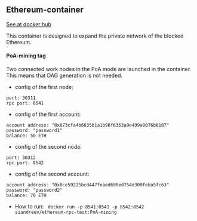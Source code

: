 ## Ethereum-container
[See at docker hub](https://hub.docker.com/repository/docker/siandreev/ethereum-rpc-test)

This container is designed to expand the private network of the blocked Ethereum.

#### PoA-mining tag
Two connected work nodes in the PoA mode are launched in the container. This means that DAG generation is not needed.
- config of the first node:
```
port: 30311
rpc port: 8541
```
- config of the first account:
```
account address: "0x073cfa4b6635b1a1b96f6363a9e499a8076b6107"
password: "password1"
balance: 50 ETH
```

- config of the second node:
```
port: 30312
rpc port: 8542
```
- config of the second account:
```
account address: "0x0ce59225bcd447feaed698ed754d309feba5fc63"
password: "password2"
balance: 70 ETH
```

- How to run:
``` docker run -p 8541:8541 -p 8542:8542  siandreev/ethereum-rpc-test:PoA-mining```
